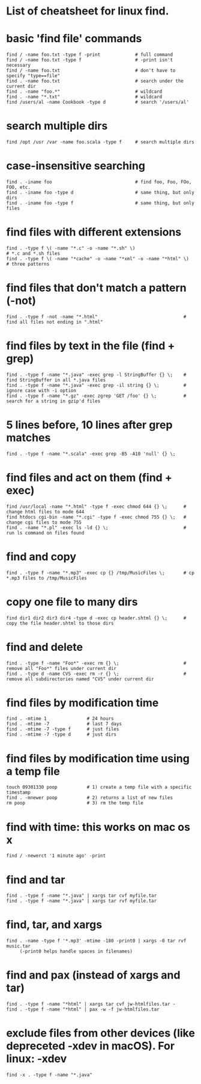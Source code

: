 # List of cheatsheet for linux find.

# basic 'find file' commands


```
find / -name foo.txt -type f -print             # full command
find / -name foo.txt -type f                    # -print isn't necessary
find / -name foo.txt                            # don't have to specify "type==file"
find . -name foo.txt                            # search under the current dir
find . -name "foo.*"                            # wildcard
find . -name "*.txt"                            # wildcard
find /users/al -name Cookbook -type d           # search '/users/al'
```

# search multiple dirs

```
find /opt /usr /var -name foo.scala -type f     # search multiple dirs
```

# case-insensitive searching
```
find . -iname foo                               # find foo, Foo, FOo, FOO, etc.
find . -iname foo -type d                       # same thing, but only dirs
find . -iname foo -type f                       # same thing, but only files
```

# find files with different extensions
```
find . -type f \( -name "*.c" -o -name "*.sh" \)                       # *.c and *.sh files
find . -type f \( -name "*cache" -o -name "*xml" -o -name "*html" \)   # three patterns
```

# find files that don't match a pattern (-not)
```
find . -type f -not -name "*.html"                                # find all files not ending in ".html"
```

# find files by text in the file (find + grep)
```
find . -type f -name "*.java" -exec grep -l StringBuffer {} \;    # find StringBuffer in all *.java files
find . -type f -name "*.java" -exec grep -il string {} \;         # ignore case with -i option
find . -type f -name "*.gz" -exec zgrep 'GET /foo' {} \;          # search for a string in gzip'd files
```

# 5 lines before, 10 lines after grep matches
```
find . -type f -name "*.scala" -exec grep -B5 -A10 'null' {} \;
````


# find files and act on them (find + exec)
```
find /usr/local -name "*.html" -type f -exec chmod 644 {} \;      # change html files to mode 644
find htdocs cgi-bin -name "*.cgi" -type f -exec chmod 755 {} \;   # change cgi files to mode 755
find . -name "*.pl" -exec ls -ld {} \;                            # run ls command on files found
```

# find and copy
```
find . -type f -name "*.mp3" -exec cp {} /tmp/MusicFiles \;       # cp *.mp3 files to /tmp/MusicFiles
```

# copy one file to many dirs
```
find dir1 dir2 dir3 dir4 -type d -exec cp header.shtml {} \;      # copy the file header.shtml to those dirs
```

# find and delete
```
find . -type f -name "Foo*" -exec rm {} \;                        # remove all "Foo*" files under current dir
find . -type d -name CVS -exec rm -r {} \;                        # remove all subdirectories named "CVS" under current dir
```

# find files by modification time
```
find . -mtime 1               # 24 hours
find . -mtime -7              # last 7 days
find . -mtime -7 -type f      # just files
find . -mtime -7 -type d      # just dirs
```

# find files by modification time using a temp file
```
touch 09301330 poop           # 1) create a temp file with a specific timestamp
find . -mnewer poop           # 2) returns a list of new files
rm poop                       # 3) rm the temp file
```

# find with time: this works on mac os x
```
find / -newerct '1 minute ago' -print
```

# find and tar</br>
```
find . -type f -name "*.java" | xargs tar cvf myfile.tar
find . -type f -name "*.java" | xargs tar rvf myfile.tar
```


# find, tar, and xargs
```
find . -name -type f '*.mp3' -mtime -180 -print0 | xargs -0 tar rvf music.tar
     (-print0 helps handle spaces in filenames)
```


# find and pax (instead of xargs and tar)
```
find . -type f -name "*html" | xargs tar cvf jw-htmlfiles.tar -
find . -type f -name "*html" | pax -w -f jw-htmlfiles.tar
```


# exclude files from other devices (like depreceted -xdev in macOS). For linux: -xdev 
```
find -x . -type f -name "*.java"
```
